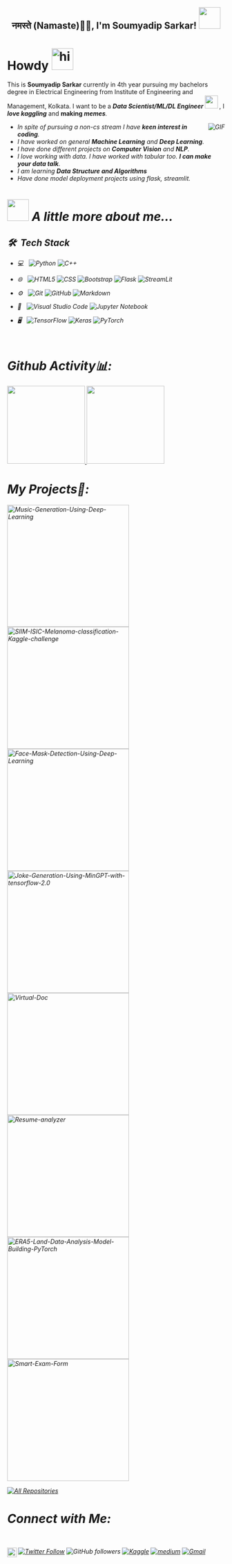 <h2 align="center">नमस्ते (Namaste)🙏🏻, I'm Soumyadip Sarkar! <img src="https://media.giphy.com/media/12oufCB0MyZ1Go/giphy.gif" width="50"></h2>
<!-- <img align='right' src="https://media.giphy.com/media/M9gbBd9nbDrOTu1Mqx/giphy.gif" width="230"> -->

# Howdy <img src='https://media.tenor.com/images/b617c36f9db276d3146e974b8ff64f4c/tenor.gif' alt='hi' width=50px/>


This is **Soumyadip Sarkar** currently in 4th year pursuing my bachelors degree in Electrical Engineering from Institute of Engineering and Management, Kolkata. I want to be a <strong><em>Data Scientist/ML/DL Engineer <img src="https://media.giphy.com/media/WUlplcMpOCEmTGBtBW/giphy.gif" width="30"> 
</em></strong>, I <strong><em>love kaggling</em></strong> and <strong>making <em>memes<em></strong>.
 
 <img align="right" alt="GIF" src="https://media.giphy.com/media/3ohzdKvLT1DxFxhZAI/giphy.gif" />
 
- In spite of pursuing a non-cs stream I have **keen interest in coding**.
- I have worked on general **Machine Learning** and **Deep Learning**.
- I have done different projects on **Computer Vision** and **NLP**. 
- I love working with data. I have worked with tabular too.  **I can make your data talk**.
- I am learning **Data Structure and Algorithms**<!-- **ML model deployment**. -->
- Have done model deployment projects using flask, streamlit.
<!-- - I have worked with docker
- I am familiar with GCP -->


# <img src="https://media.giphy.com/media/VgCDAzcKvsR6OM0uWg/giphy.gif" width="50"> A little more about me...  

<h2> 🛠 &nbsp;Tech Stack</h2>

- 💻 &nbsp;
  ![Python](https://img.shields.io/badge/-Python-333333?style=flat&logo=python)
  ![C++](https://img.shields.io/badge/-C++-333333?style=flat&logo=C%2B%2B&logoColor=00599C)
<!--   ![Java](https://img.shields.io/badge/-Java-333333?style=flat&logo=Java&logoColor=007396) -->
  
- 🌐 &nbsp;
  ![HTML5](https://img.shields.io/badge/-HTML5-333333?style=flat&logo=HTML5)
  ![CSS](https://img.shields.io/badge/-CSS-333333?style=flat&logo=CSS3&logoColor=1572B6)
  ![Bootstrap](https://img.shields.io/badge/-Bootstrap-333333?style=flat&logo=bootstrap&logoColor=563D7C)
  ![Flask](https://img.shields.io/badge/-Flask-333333?style=flat&logo=flask&logoColor=563D7C)
  ![StreamLit](https://img.shields.io/badge/-Streamlit-333333?style=flat&logo=streamlit&logoColor=563D7C)
  
  
- ⚙️ &nbsp;
  ![Git](https://img.shields.io/badge/-Git-333333?style=flat&logo=git)
  ![GitHub](https://img.shields.io/badge/-GitHub-333333?style=flat&logo=github)
  ![Markdown](https://img.shields.io/badge/-Markdown-333333?style=flat&logo=markdown)
- 🔧 &nbsp;
  ![Visual Studio Code](https://img.shields.io/badge/-Visual%20Studio%20Code-333333?style=flat&logo=visual-studio-code&logoColor=007ACC)
  ![Jupyter Notebook](https://img.shields.io/badge/JupyterNotebook-JN-red)
- 🖥 &nbsp;
  ![TensorFlow](https://img.shields.io/badge/-TensorFlow-333333?style=flat&logo=tensorflow)
    ![Keras](https://img.shields.io/badge/-Keras-333333?style=flat&logo=keras)
    ![PyTorch](https://img.shields.io/badge/-pytorch-333333?style=flat&logo=pytorch)
    
      
<br>

 
 

# Github Activity📊:

<a href="https://github.com/soumya997">
  <img height="180em" src="https://github-readme-stats-nine-sandy.vercel.app/api?username=soumya997&theme=react&bg_color=1F222E&title_color=F85D7F&icon_color=F8D866&hide_border=true&show_icons=false" />
  <img height="180em" src="https://github-readme-stats-nine-sandy.vercel.app/api/top-langs/?username=soumya997&theme=react&bg_color=1F222E&title_color=F85D7F&icon_color=F8D866&hide_border=true&show_icons=false&layout=compact" />
</a>



</p>

# My Projects🌟:

<div align=center>

<p align="left">
  <a href="https://github.com/soumya997/Music-Generation-Using-Deep-Learning"><img width="282" src="https://denvercoder1-github-readme-stats.vercel.app/api/pin/?username=soumya997&repo=Music-Generation-Using-Deep-Learning&theme=react&bg_color=1F222E&title_color=F85D7F&icon_color=F8D866&hide_border=true&show_icons=false" alt="Music-Generation-Using-Deep-Learning"></a> <a href="https://github.com/soumya997/SIIM-ISIC-Melanoma-classification-Kaggle-challenge"><img width="282" src="https://denvercoder1-github-readme-stats.vercel.app/api/pin/?username=soumya997&repo=SIIM-ISIC-Melanoma-classification-Kaggle-challenge&hide_border=true&bg_color=1F222E&title_color=F85D7F&icon_color=F8D866&theme=react&show_icons=false" alt="SIIM-ISIC-Melanoma-classification-Kaggle-challenge"></a>
  <a href="https://github.com/soumya997/Face-Mask-Detection-Using-Deep-Learning"><img width="282" src="https://denvercoder1-github-readme-stats.vercel.app/api/pin/?username=soumya997&repo=Face-Mask-Detection-Using-Deep-Learning&theme=react&bg_color=1F222E&title_color=F85D7F&icon_color=F8D866&hide_border=true&show_icons=false" alt="Face-Mask-Detection-Using-Deep-Learning"></a>
  <a href="https://github.com/soumya997/Joke-Generation-Using-MinGPT-with-tensorflow-2.0"><img width="282" src="https://denvercoder1-github-readme-stats.vercel.app/api/pin?username=soumya997&repo=Joke-Generation-Using-MinGPT-with-tensorflow-2.0&theme=react&bg_color=1F222E&title_color=F85D7F&icon_color=F8D866&hide_border=true&show_icons=false" alt="Joke-Generation-Using-MinGPT-with-tensorflow-2.0"></a>
  <a href="https://github.com/soumya997/Virtual-Doc"><img width="282" src="https://denvercoder1-github-readme-stats.vercel.app/api/pin/?username=soumya997&repo=Virtual-Doc&theme=react&bg_color=1F222E&title_color=F85D7F&icon_color=F8D866&hide_border=true&show_icons=false" alt="Virtual-Doc"></a>
  <a href="https://github.com/soumya997/Resume-analyzer"><img width="282" src="https://denvercoder1-github-readme-stats.vercel.app/api/pin/?username=soumya997&repo=Resume-analyzer&theme=react&bg_color=1F222E&title_color=F85D7F&icon_color=F8D866&hide_border=true&show_icons=false" alt="Resume-analyzer"></a>
 <a href="https://github.com/soumya997/ERA5-Land-Data-Analysis-Model-Building-PyTorch"><img width="282" src="https://denvercoder1-github-readme-stats.vercel.app/api/pin/?username=soumya997&repo=ERA5-Land-Data-Analysis-Model-Building-PyTorch&theme=react&bg_color=1F222E&title_color=F85D7F&icon_color=F8D866&hide_border=true&show_icons=false" alt="ERA5-Land-Data-Analysis-Model-Building-PyTorch"></a>
 <a href="https://github.com/soumya997/Smart-Exam-Form"><img width="282" src="https://denvercoder1-github-readme-stats.vercel.app/api/pin/?username=soumya997&repo=Smart-Exam-Form&theme=react&bg_color=1F222E&title_color=F85D7F&icon_color=F8D866&hide_border=true&show_icons=false" alt="Smart-Exam-Form"></a>
</p>

<p align="left">
  <a href="https://github.com/soumya997?tab=repositories&sort=stargazers"><img alt="All Repositories" title="All Repositories" src="https://custom-icon-badges.herokuapp.com/badge/-All%20Repos-2962FF?style=for-the-badge&logoColor=white&logo=repo"/></a>
</p>

<!-- https://github-readme-stats-nine-sandy.vercel.app -->
</div>

# Connect with Me:

<br>

<a href="https://twitter.com/somuSan_"><img alt="Twitter Follow" src="https://img.shields.io/twitter/follow/somuSan_?style=for-the-badge&color=09f&labelColor=black&logo=twitter&label=@somuSan_"></a>
<img alt="GitHub followers" src="https://img.shields.io/github/followers/soumya997?color=green&logo=github&style=for-the-badge">
<a href="https://www.linkedin.com/in/soumyadip-sarkar-173901183/" target="blank"><img align="left" src="https://cdn.jsdelivr.net/npm/simple-icons@3.0.1/icons/linkedin.svg" alt="xtenzq" width="22px" />
[![Kaggle](https://img.shields.io/badge/-soumyadip-blue?style=flat-square&logo=Kaggle&logoColor=white&link=https://www.kaggle.com/soumya9977)](https://www.kaggle.com/soumya9977)
[![medium](https://aleen42.github.io/badges/src/medium.svg)](https://medium.com/@soumya997.sarkar)
[![Gmail](https://img.shields.io/badge/-soumyadip-c14438?style=for-the-badge&logo=Gmail&logoColor=white)](mailto:soumya997.sarkar@gmail.com)

<br>

